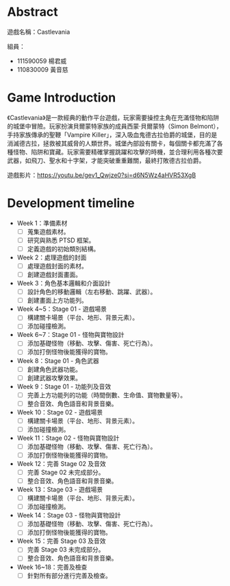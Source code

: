 # Abstract

遊戲名稱：Castlevania

組員：

- 111590059 楊君威
- 110830009 黃音慈

# Game Introduction

《Castlevania》是一款經典的動作平台遊戲，玩家需要操控主角在充滿怪物和陷阱的城堡中冒險。玩家扮演貝爾蒙特家族的成員西蒙·貝爾蒙特（Simon Belmont），手持家族傳承的聖鞭「Vampire Killer」，深入吸血鬼德古拉伯爵的城堡，目的是消滅德古拉，拯救被其威脅的人類世界。城堡內部設有關卡，每個關卡都充滿了各種怪物、陷阱和寶藏。玩家需要精確掌握跳躍和攻擊的時機，並合理利用各種次要武器，如飛刀、聖水和十字架，才能突破重重難關，最終打敗德古拉伯爵。 

遊戲影片：https://youtu.be/gev1_Qwjze0?si=d6N5Wz4aHVR53XgB

# Development timeline

- Week 1：準備素材
  - [ ] 蒐集遊戲素材。
  - [ ] 研究與熟悉 PTSD 框架。
  - [ ] 定義遊戲的初始類別結構。

- Week 2：處理遊戲的封面
  - [ ] 處理遊戲封面的素材。
  - [ ] 創建遊戲封面畫面。

- Week 3：角色基本邏輯和介面設計
  - [ ] 設計角色的移動邏輯（左右移動、跳躍、武器）。
  - [ ] 創建畫面上方功能列。

- Week 4~5：Stage 01 - 遊戲場景
  - [ ] 構建關卡場景（平台、地形、背景元素）。  
  - [ ] 添加碰撞檢測。

- Week 6~7：Stage 01 - 怪物與寶物設計
  - [ ] 添加基礎怪物（移動、攻擊、傷害、死亡行為）。  
  - [ ] 添加打倒怪物後能獲得的寶物。

- Week 8：Stage 01 - 角色武器
  - [ ] 創建角色武器功能。
  - [ ] 創建武器攻擊效果。

- Week 9：Stage 01 - 功能列及音效
  - [ ] 完善上方功能列的功能（時間倒數、生命值、寶物數量等）。
  - [ ] 整合音效、角色語音和背景音樂。

- Week 10：Stage 02 - 遊戲場景
  - [ ] 構建關卡場景（平台、地形、背景元素）。  
  - [ ] 添加碰撞檢測。

- Week 11：Stage 02 - 怪物與寶物設計
  - [ ] 添加基礎怪物（移動、攻擊、傷害、死亡行為）。  
  - [ ] 添加打倒怪物後能獲得的寶物。

- Week 12：完善 Stage 02 及音效
  - [ ] 完善 Stage 02 未完成部分。
  - [ ] 整合音效、角色語音和背景音樂。

- Week 13：Stage 03 - 遊戲場景
  - [ ] 構建關卡場景（平台、地形、背景元素）。  
  - [ ] 添加碰撞檢測。

- Week 14：Stage 03 - 怪物與寶物設計
  - [ ] 添加基礎怪物（移動、攻擊、傷害、死亡行為）。  
  - [ ] 添加打倒怪物後能獲得的寶物。

- Week 15：完善 Stage 03 及音效
  - [ ] 完善 Stage 03 未完成部分。
  - [ ] 整合音效、角色語音和背景音樂。

- Week 16~18：完善及檢查
  - [ ] 針對所有部分進行完善及檢查。
